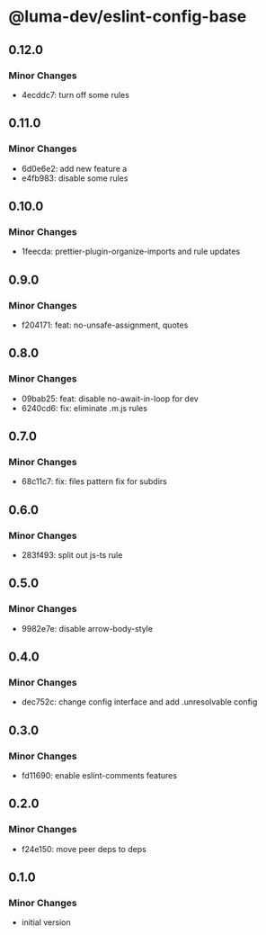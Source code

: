 # @luma-dev/eslint-config-base

## 0.12.0

### Minor Changes

- 4ecddc7: turn off some rules

## 0.11.0

### Minor Changes

- 6d0e6e2: add new feature a
- e4fb983: disable some rules

## 0.10.0

### Minor Changes

- 1feecda: prettier-plugin-organize-imports and rule updates

## 0.9.0

### Minor Changes

- f204171: feat: no-unsafe-assignment, quotes

## 0.8.0

### Minor Changes

- 09bab25: feat: disable no-await-in-loop for dev
- 6240cd6: fix: eliminate .m.js rules

## 0.7.0

### Minor Changes

- 68c11c7: fix: files pattern fix for subdirs

## 0.6.0

### Minor Changes

- 283f493: split out js-ts rule

## 0.5.0

### Minor Changes

- 9982e7e: disable arrow-body-style

## 0.4.0

### Minor Changes

- dec752c: change config interface and add .unresolvable config

## 0.3.0

### Minor Changes

- fd11690: enable eslint-comments features

## 0.2.0

### Minor Changes

- f24e150: move peer deps to deps

## 0.1.0

### Minor Changes

- initial version
